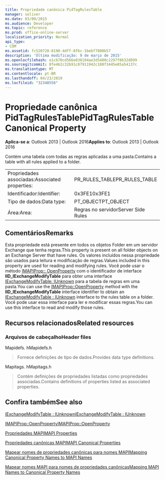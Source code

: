 ```yaml
---
title: Propriedade canônica PidTagRulesTable
manager: soliver
ms.date: 03/09/2015
ms.audience: Developer
ms.topic: reference
ms.prod: office-online-server
localization_priority: Normal
api_type:
- COM
ms.assetid: fc520720-8190-4dff-8f6c-1bebf7080b57
description: 'Última modificação: 9 de março de 2015'
ms.openlocfilehash: e1c670cd566e838104ae3d5480c2297f8632d899
ms.sourcegitcommit: 8fe462c32b91c87911942c188f3445e85a54137c
ms.translationtype: MT
ms.contentlocale: pt-BR
ms.lasthandoff: 04/23/2019
ms.locfileid: "32348556"
---
```

# <a name="pidtagrulestable-canonical-property"></a><span data-ttu-id="ce9a2-103">Propriedade canônica PidTagRulesTable</span><span class="sxs-lookup"><span data-stu-id="ce9a2-103">PidTagRulesTable Canonical Property</span></span>

  
  
<span data-ttu-id="ce9a2-104">**Aplica-se a**: Outlook 2013 | Outlook 2016</span><span class="sxs-lookup"><span data-stu-id="ce9a2-104">**Applies to**: Outlook 2013 | Outlook 2016</span></span> 
  
<span data-ttu-id="ce9a2-105">Contém uma tabela com todas as regras aplicadas a uma pasta.</span><span class="sxs-lookup"><span data-stu-id="ce9a2-105">Contains a table with all rules applied to a folder.</span></span>
  
|||
|:-----|:-----|
|<span data-ttu-id="ce9a2-106">Propriedades associadas:</span><span class="sxs-lookup"><span data-stu-id="ce9a2-106">Associated properties:</span></span>  <br/> |<span data-ttu-id="ce9a2-107">PR_RULES_TABLE</span><span class="sxs-lookup"><span data-stu-id="ce9a2-107">PR_RULES_TABLE</span></span>  <br/> |
|<span data-ttu-id="ce9a2-108">Identificador:</span><span class="sxs-lookup"><span data-stu-id="ce9a2-108">Identifier:</span></span>  <br/> |<span data-ttu-id="ce9a2-109">0x3FE1</span><span class="sxs-lookup"><span data-stu-id="ce9a2-109">0x3FE1</span></span>  <br/> |
|<span data-ttu-id="ce9a2-110">Tipo de dados:</span><span class="sxs-lookup"><span data-stu-id="ce9a2-110">Data type:</span></span>  <br/> |<span data-ttu-id="ce9a2-111">PT_OBJECT</span><span class="sxs-lookup"><span data-stu-id="ce9a2-111">PT_OBJECT</span></span>  <br/> |
|<span data-ttu-id="ce9a2-112">Área:</span><span class="sxs-lookup"><span data-stu-id="ce9a2-112">Area:</span></span>  <br/> |<span data-ttu-id="ce9a2-113">Regras no servidor</span><span class="sxs-lookup"><span data-stu-id="ce9a2-113">Server Side Rules</span></span>  <br/> |
   
## <a name="remarks"></a><span data-ttu-id="ce9a2-114">Comentários</span><span class="sxs-lookup"><span data-stu-id="ce9a2-114">Remarks</span></span>

<span data-ttu-id="ce9a2-115">Esta propriedade está presente em todos os objetos Folder em um servidor Exchange que tenha regras.</span><span class="sxs-lookup"><span data-stu-id="ce9a2-115">This property is present on all folder objects on an Exchange Server that have rules.</span></span> <span data-ttu-id="ce9a2-116">Os valores incluídos nessa propriedade são usados para leitura e modificação de regras.</span><span class="sxs-lookup"><span data-stu-id="ce9a2-116">Values included in this property are used for reading and modifying rules.</span></span> <span data-ttu-id="ce9a2-117">Você pode usar o método [IMAPIProp:: OpenProperty](imapiprop-openproperty.md) com o identificador de interface **IID_IExchangeModifyTable** para obter uma interface [IExchangeModifyTable: IUnknown](iexchangemodifytableiunknown.md) para a tabela de regras em uma pasta.</span><span class="sxs-lookup"><span data-stu-id="ce9a2-117">You can use the [IMAPIProp::OpenProperty](imapiprop-openproperty.md) method with the **IID_IExchangeModifyTable** interface identifier to obtain an [IExchangeModifyTable : IUnknown](iexchangemodifytableiunknown.md) interface to the rules table on a folder.</span></span> <span data-ttu-id="ce9a2-118">Você pode usar essa interface para ler e modificar essas regras.</span><span class="sxs-lookup"><span data-stu-id="ce9a2-118">You can use this interface to read and modify those rules.</span></span> 
  
## <a name="related-resources"></a><span data-ttu-id="ce9a2-119">Recursos relacionados</span><span class="sxs-lookup"><span data-stu-id="ce9a2-119">Related resources</span></span>

### <a name="header-files"></a><span data-ttu-id="ce9a2-120">Arquivos de cabeçalho</span><span class="sxs-lookup"><span data-stu-id="ce9a2-120">Header files</span></span>

<span data-ttu-id="ce9a2-121">Mapidefs. h</span><span class="sxs-lookup"><span data-stu-id="ce9a2-121">Mapidefs.h</span></span>
  
> <span data-ttu-id="ce9a2-122">Fornece definições de tipo de dados.</span><span class="sxs-lookup"><span data-stu-id="ce9a2-122">Provides data type definitions.</span></span>
    
<span data-ttu-id="ce9a2-123">Mapitags. h</span><span class="sxs-lookup"><span data-stu-id="ce9a2-123">Mapitags.h</span></span>
  
> <span data-ttu-id="ce9a2-124">Contém definições de propriedades listadas como propriedades associadas.</span><span class="sxs-lookup"><span data-stu-id="ce9a2-124">Contains definitions of properties listed as associated properties.</span></span> 
    
## <a name="see-also"></a><span data-ttu-id="ce9a2-125">Confira também</span><span class="sxs-lookup"><span data-stu-id="ce9a2-125">See also</span></span>



[<span data-ttu-id="ce9a2-126">IExchangeModifyTable : IUnknown</span><span class="sxs-lookup"><span data-stu-id="ce9a2-126">IExchangeModifyTable : IUnknown</span></span>](iexchangemodifytableiunknown.md)
  
[<span data-ttu-id="ce9a2-127">IMAPIProp::OpenProperty</span><span class="sxs-lookup"><span data-stu-id="ce9a2-127">IMAPIProp::OpenProperty</span></span>](imapiprop-openproperty.md)


[<span data-ttu-id="ce9a2-128">Propriedades MAPI</span><span class="sxs-lookup"><span data-stu-id="ce9a2-128">MAPI Properties</span></span>](mapi-properties.md)
  
[<span data-ttu-id="ce9a2-129">Propriedades canônicas MAPI</span><span class="sxs-lookup"><span data-stu-id="ce9a2-129">MAPI Canonical Properties</span></span>](mapi-canonical-properties.md)
  
[<span data-ttu-id="ce9a2-130">Mapear nomes de propriedades canônicas para nomes MAPI</span><span class="sxs-lookup"><span data-stu-id="ce9a2-130">Mapping Canonical Property Names to MAPI Names</span></span>](mapping-canonical-property-names-to-mapi-names.md)
  
[<span data-ttu-id="ce9a2-131">Mapear nomes MAPI para nomes de propriedades canônicas</span><span class="sxs-lookup"><span data-stu-id="ce9a2-131">Mapping MAPI Names to Canonical Property Names</span></span>](mapping-mapi-names-to-canonical-property-names.md)

